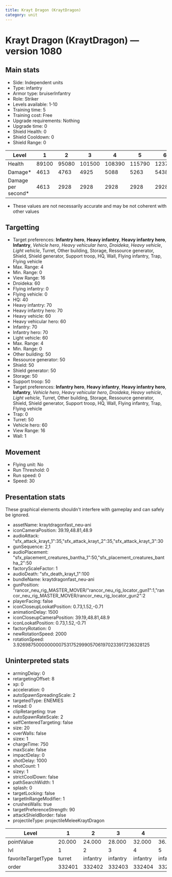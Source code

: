 ```yaml
---
title: Krayt Dragon (KraytDragon)
category: unit
---
```


# Krayt Dragon (KraytDragon) — version 1080

## Main stats

  * Side: Independent units
  * Type: infantry
  * Armor type: bruiserInfantry
  * Role: Striker
  * Levels available: 1-10
  * Training time: 5
  * Training cost: Free
  * Upgrade requirements: Nothing
  * Upgrade time: 0
  * Shield Health: 0
  * Shield Cooldown: 0
  * Shield Range: 0

|Level             |1    |2    |3     |4     |5     |6     |7     |8     |9     |10    |
|------------------|-----|-----|------|------|------|------|------|------|------|------|
|Health            |89100|95080|101500|108390|115790|123750|132300|141500|151400|152260|
|Damage*           |4613 |4763 |4925  |5088  |5263  |5438  |5625  |5813  |6013  |6225  |
|Damage per second*|4613 |2928 |2928  |2928  |2928  |2928  |2928  |2928  |2928  |2928  |

* These values are not necessarily accurate and may be not coherent with other values

## Targetting

  * Target preferences: **Infantry hero**, **Heavy infantry**, **Heavy infantry hero**, **Infantry**, _Vehicle hero_, _Heavy vehicular hero_, _Droideka_, _Heavy vehicle_, _Light vehicle_, Turret, Other building, Storage, Ressource generator, Shield, Shield generator, Support troop, HQ, Wall, Flying infantry, Trap, Flying vehicle
  * Max. Range: 4
  * Min. Range: 0
  * View Range: 16
  * Droideka: 60
  * Flying infantry: 0
  * Flying vehicle: 0
  * HQ: 40
  * Heavy infantry: 70
  * Heavy infantry hero: 70
  * Heavy vehicle: 60
  * Heavy vehicular hero: 60
  * Infantry: 70
  * Infantry hero: 70
  * Light vehicle: 60
  * Max. Range: 4
  * Min. Range: 0
  * Other building: 50
  * Ressource generator: 50
  * Shield: 50
  * Shield generator: 50
  * Storage: 50
  * Support troop: 50
  * Target preferences: **Infantry hero**, **Heavy infantry**, **Heavy infantry hero**, **Infantry**, _Vehicle hero_, _Heavy vehicular hero_, _Droideka_, _Heavy vehicle_, _Light vehicle_, Turret, Other building, Storage, Ressource generator, Shield, Shield generator, Support troop, HQ, Wall, Flying infantry, Trap, Flying vehicle
  * Trap: 0
  * Turret: 50
  * Vehicle hero: 60
  * View Range: 16
  * Wall: 1

## Movement

  * Flying unit: No
  * Run Threshold: 0
  * Run speed: 0
  * Speed: 30

## Presentation stats

These graphical elements shouldn't interfere with gameplay and can safely be ignored.

  * assetName: kraytdragonfast_neu-ani
  * iconCameraPosition: 39.19,48.81,48.9
  * audioAttack: "sfx_attack_krayt_1":35,"sfx_attack_krayt_2":35,"sfx_attack_krayt_3":30
  * gunSequence: 2,1
  * audioPlacement: "sfx_placement_creatures_bantha_1":50,"sfx_placement_creatures_bantha_2":50
  * factoryScaleFactor: 1
  * audioDeath: "sfx_death_krayt_1":100
  * bundleName: kraytdragonfast_neu-ani
  * gunPosition: "rancor_neu_rig_MASTER_MOVER/"rancor_neu_rig_locator_gun1":1,"rancor_neu_rig_MASTER_MOVER/rancor_neu_rig_locator_gun2":2
  * playerFacing: false
  * iconCloseupLookatPosition: 0.73,1.52,-0.71
  * animationDelay: 1500
  * iconCloseupCameraPosition: 39.19,48.81,48.9
  * iconLookatPosition: 0.73,1.52,-0.71
  * factoryRotation: 0
  * newRotationSpeed: 2000
  * rotationSpeed: 3.92698750000000007531752999057061970233917236328125

## Uninterpreted stats

  * armingDelay: 0
  * retargetingOffset: 8
  * xp: 0
  * acceleration: 0
  * autoSpawnSpreadingScale: 2
  * targetedType: ENEMIES
  * reload: 0
  * clipRetargeting: true
  * autoSpawnRateScale: 2
  * selfCenteredTargeting: false
  * size: 20
  * overWalls: false
  * sizex: 1
  * chargeTime: 750
  * maxScale: false
  * impactDelay: 0
  * shotDelay: 1000
  * shotCount: 1
  * sizey: 1
  * strictCoolDown: false
  * pathSearchWidth: 1
  * splash: 0
  * targetLocking: false
  * targetInRangeModifier: 1
  * crushesWalls: true
  * targetPreferenceStrength: 90
  * attackShieldBorder: false
  * projectileType: projectileMeleeKraytDragon

|Level             |1     |2       |3       |4       |5       |6       |7       |8       |9       |10      |
|------------------|------|--------|--------|--------|--------|--------|--------|--------|--------|--------|
|pointValue        |20.000|24.000  |28.000  |32.000  |36.000  |40.000  |44.000  |48.000  |52.000  |60.000  |
|lvl               |1     |2       |3       |4       |5       |6       |7       |8       |9       |10      |
|favoriteTargetType|turret|infantry|infantry|infantry|infantry|infantry|infantry|infantry|infantry|infantry|
|order             |332401|332402  |332403  |332404  |332405  |332406  |332407  |332408  |332409  |332410  |

